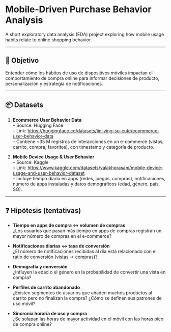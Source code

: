 # Mobile-Driven Purchase Behavior Analysis

A short exploratory data analysis (EDA) project exploring how mobile usage habits relate to online shopping behavior.

---

## 🎯 Objetivo

Entender cómo los hábitos de uso de dispositivos móviles impactan el comportamiento de compra online para informar decisiones de producto, personalización y estrategia de notificaciones.

---

## 📦 Datasets

1. **Ecommerce User Behavior Data**  
   – Source: Hugging Face  
   – Link: https://huggingface.co/datasets/jin-ying-so-cute/ecommerce-user-behavior-data  
   – Contiene ~35 M registros de interacciones en un e-commerce (vistas, carrito, compra, favoritos), con timestamp y categoría de producto.

2. **Mobile Device Usage & User Behavior**  
   – Source: Kaggle  
   – Link: https://www.kaggle.com/datasets/valakhorasani/mobile-device-usage-and-user-behavior-dataset  
   – Incluye tiempo diario en apps (redes, juegos, compras), notificaciones, número de apps instaladas y datos demográficos (edad, género, país, SO).


---

## ❓ Hipótesis (tentativas)

- **Tiempo en apps de compra ↔ volumen de compras**  
  ¿Los usuarios que pasan más tiempo en apps de compras registran un mayor número de compras en el e-commerce?

- **Notificaciones diarias ↔ tasa de conversión**  
  ¿El número de notificaciones recibidas al día está relacionado con el ratio de conversión (vistas → compras)?

- **Demografía y conversión**  
  ¿Influyen la edad o el género en la probabilidad de convertir una vista en compra?

- **Perfiles de carrito abandonado**  
  ¿Existen segmentos de usuarios que añaden muchos productos al carrito pero no finalizan la compra? ¿Cómo se definen sus patrones de uso móvil?

- **Sincronía horaria de uso y compra**  
  ¿Se solapan las horas de mayor actividad en el móvil con las horas pico de compra online?